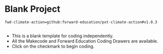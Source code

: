 # Blank Project

```package
fwd-climate-action=github:forward-education/pxt-climate-action#v1.0.3
```

##

-   This is a blank template for coding independently.
-   All the Makecode and Forward Education Coding Drawers are available.
-   Click on the checkmark to begin coding.
